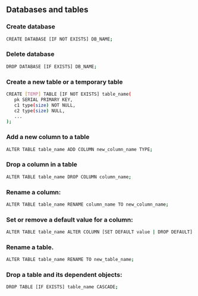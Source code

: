 ## Databases and tables

### Create database
```bash
CREATE DATABASE [IF NOT EXISTS] DB_NAME;
```

### Delete database
```bash
DROP DATABASE [IF EXISTS] DB_NAME;
```

### Create a new table or a temporary table
```bash
CREATE [TEMP] TABLE [IF NOT EXISTS] table_name(
   pk SERIAL PRIMARY KEY,
   c1 type(size) NOT NULL,
   c2 type(size) NULL,
   ...
);
```

### Add a new column to a table
```bash
ALTER TABLE table_name ADD COLUMN new_column_name TYPE;
```

### Drop a column in a table
```bash
ALTER TABLE table_name DROP COLUMN column_name;
```

### Rename a column:
```bash
ALTER TABLE table_name RENAME column_name TO new_column_name;
```

### Set or remove a default value for a column:
```bash
ALTER TABLE table_name ALTER COLUMN [SET DEFAULT value | DROP DEFAULT]
```

### Rename a table.
```bash
ALTER TABLE table_name RENAME TO new_table_name;
```

### Drop a table and its dependent objects:
```bash
DROP TABLE [IF EXISTS] table_name CASCADE;
```